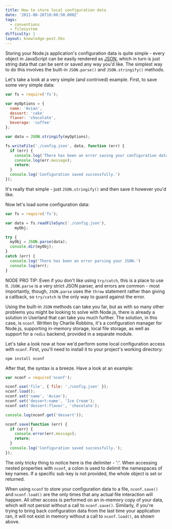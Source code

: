 ```yaml
---
title: How to store local configuration data
date: '2011-08-26T10:08:50.000Z'
tags:
  - conventions
  - filesystem
difficulty: 1
layout: knowledge-post.hbs
---
```


Storing your Node.js application's configuration data is quite simple - every object in JavaScript can be easily rendered as [JSON](/en/knowledge/javascript-conventions/what-is-json/), which in turn is just string data that can be sent or saved any way you'd like. The simplest way to do this involves the built-in `JSON.parse()` and `JSON.stringify()` methods.

Let's take a look at a very simple (and contrived) example. First, to save some very simple data:

```javascript
var fs = require('fs');

var myOptions = {
  name: 'Avian',
  dessert: 'cake'
  flavor: 'chocolate',
  beverage: 'coffee'
};

var data = JSON.stringify(myOptions);

fs.writeFile('./config.json', data, function (err) {
  if (err) {
    console.log('There has been an error saving your configuration data.');
    console.log(err.message);
    return;
  }
  console.log('Configuration saved successfully.')
});
```

It's really that simple - just `JSON.stringify()` and then save it however you'd like.

Now let's load some configuration data:

```javascript
var fs = require('fs');

var data = fs.readFileSync('./config.json'),
    myObj;

try {
  myObj = JSON.parse(data);
  console.dir(myObj);
}
catch (err) {
  console.log('There has been an error parsing your JSON.')
  console.log(err);
}
```

NODE PRO TIP: Even if you don't like using `try/catch`, this is a place to use it. `JSON.parse` is a very strict JSON parser, and errors are common - most importantly, though, `JSON.parse` uses the `throw` statement rather than giving a callback, so `try/catch` is the only way to guard against the error.

Using the built-in `JSON` methods can take you far, but as with so many other problems you might be looking to solve with Node.js, there is already a solution in Userland that can take you much further. The solution, in this case, is `nconf`. Written by Charlie Robbins, it's a configuration manager for Node.js, supporting in-memory storage, local file storage, as well as support for a `redis` backend, provided in a separate module.

Let's take a look now at how we'd perform some local configuration access with `nconf`. First, you'll need to install it to your project's working directory:

```
npm install nconf
```

After that, the syntax is a breeze. Have a look at an example:

```javascript
var nconf = require('nconf');

nconf.use('file', { file: './config.json' });
nconf.load();
nconf.set('name', 'Avian');
nconf.set('dessert:name', 'Ice Cream');
nconf.set('dessert:flavor', 'chocolate');

console.log(nconf.get('dessert'));

nconf.save(function (err) {
  if (err) {
    console.error(err.message);
    return;
  }
  console.log('Configuration saved successfully.');
});
```

The only tricky thing to notice here is the delimiter - ':'. When accessing nested properties with `nconf`, a colon is used to delimit the namespaces of key names. If a specific sub-key is not provided, the whole object is set or returned.

When using `nconf` to store your configuration data to a file, `nconf.save()` and `nconf.load()` are the only times that any actual file interaction will happen. All other access is performed on an in-memory copy of your data, which will not persist without a call to `nconf.save()`. Similarly, if you're trying to bring back configuration data from the last time your application ran, it will not exist in memory without a call to `nconf.load()`, as shown above.
